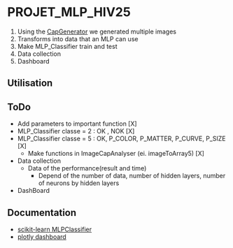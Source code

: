 # PROJET_MLP_HIV25

1. Using the [CapGenerator](https://github.com/MathieuPPicard/CapGenertor) we generated multiple images
2. Transforms into data that an MLP can use
3. Make MLP_Classifier train and test
4. Data collection
5. Dashboard

## Utilisation


## ToDo
- Add parameters to important function [X]
- MLP_Classifier classe = 2 : OK , NOK [X]
- MLP_Classifier classe =  5 : OK, P_COLOR, P_MATTER, P_CURVE, P_SIZE [X]
    - Make functions in ImageCapAnalyser (ei. imageToArray5) [X]
- Data collection
    - Data of the performance(result and time)
        - Depend of the number of data, number of hidden layers, number of neurons by hidden layers
- DashBoard

## Documentation

- [scikit-learn MLPClassifier](https://scikit-learn.org/dev/modules/generated/sklearn.neural_network.MLPClassifier.html)
- [plotly dashboard](https://dash.plotly.com/)